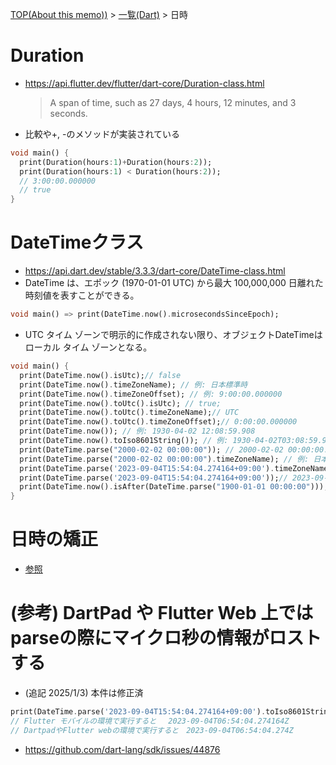 [TOP(About this memo))](../README.md) > [一覧(Dart)](./README.md) > 日時


# Duration
* https://api.flutter.dev/flutter/dart-core/Duration-class.html
  > A span of time, such as 27 days, 4 hours, 12 minutes, and 3 seconds.
* 比較や+, -のメソッドが実装されている
```dart
void main() {
  print(Duration(hours:1)+Duration(hours:2));
  print(Duration(hours:1) < Duration(hours:2));
  // 3:00:00.000000
  // true
}
```

# DateTimeクラス
* https://api.dart.dev/stable/3.3.3/dart-core/DateTime-class.html
* DateTime は、エポック (1970-01-01 UTC) から最大 100,000,000 日離れた時刻値を表すことができる。
```dart
void main() => print(DateTime.now().microsecondsSinceEpoch);
```
* UTC タイム ゾーンで明示的に作成されない限り、オブジェクトDateTimeはローカル タイム ゾーンとなる。
```dart
void main() {
  print(DateTime.now().isUtc);// false
  print(DateTime.now().timeZoneName); // 例: 日本標準時
  print(DateTime.now().timeZoneOffset); // 例: 9:00:00.000000
  print(DateTime.now().toUtc().isUtc); // true;
  print(DateTime.now().toUtc().timeZoneName);// UTC
  print(DateTime.now().toUtc().timeZoneOffset);// 0:00:00.000000
  print(DateTime.now()); // 例: 1930-04-02 12:08:59.908  
  print(DateTime.now().toIso8601String()); // 例: 1930-04-02T03:08:59.908Z
  print(DateTime.parse("2000-02-02 00:00:00")); // 2000-02-02 00:00:00.000
  print(DateTime.parse("2000-02-02 00:00:00").timeZoneName); // 例: 日本標準時 ※ parseしたときはタイムゾーンがローカルタイムゾーンとなる。
  print(DateTime.parse('2023-09-04T15:54:04.274164+09:00').timeZoneName);// UTC ※ parseにおいてタイムゾーン付きで渡すとタイムゾーンがUTCとなる
  print(DateTime.parse('2023-09-04T15:54:04.274164+09:00'));// 2023-09-04 06:54:04.274Z
  print(DateTime.now().isAfter(DateTime.parse("1900-01-01 00:00:00"))); // true
}
```

# 日時の矯正
* [参照](./dart_fake_async.md)


# (参考) DartPad や Flutter Web 上ではparseの際にマイクロ秒の情報がロストする
* (追記 2025/1/3) 本件は修正済
```dart
print(DateTime.parse('2023-09-04T15:54:04.274164+09:00').toIso8601String());
// Flutter モバイルの環境で実行すると 　2023-09-04T06:54:04.274164Z
// DartpadやFlutter webの環境で実行すると　2023-09-04T06:54:04.274Z
```
* https://github.com/dart-lang/sdk/issues/44876
  


